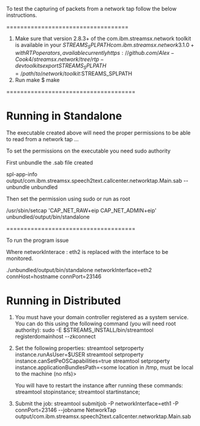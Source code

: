 To test the capturing of packets from  a network tap follow the below
instructions. 

===================================

1. Make sure that version 2.8.3+ of the com.ibm.streamsx.network toolkit is available in your $STREAMS_SPLPATH com.ibm.streamsx.network 3.1.0+ with RTP operators, 
available currently https://github.com/Alex-Cook4/streamsx.network/tree/rtp-dev toolkits
	export STREAMS_SPLPATH=/path/to/network/toolkit:$STREAMS_SPLPATH
2. Run make
	$ make 

===================================== 
# Running in Standalone

The executable created above will need the proper permissions to be able to
read from a network tap ... 

To set the permissions on the executable you need sudo authority  

First unbundle the .sab file created 

spl-app-info output/com.ibm.streamsx.speech2text.callcenter.networktap.Main.sab --unbundle unbundled

Then set the permission using sudo or run as root  

/usr/sbin/setcap 'CAP_NET_RAW+eip CAP_NET_ADMIN+eip' unbundled/output/bin/standalone
 
=====================================

To run the program issue 

Where networkInterace :  eth2 is replaced  with the interface to be monitored. 
 
 ./unbundled/output/bin/standalone  networkInterface=eth2  connHost=hostname connPort=23146

# Running in Distributed

1. You must have your domain controller registered as a system service. You can do this using the following command (you will need root authority): 
	sudo -E $STREAMS_INSTALL/bin/streamtool registerdomainhost --zkconnect <zk-connect-string>
2. Set the following properties: 
	streamtool setproperty instance.runAsUser=$USER
	streamtool setproperty instance.canSetPeOSCapabilities=true
	streamtool setproperty instance.applicationBundlesPath=<some location in /tmp, must be local to the machine (no nfs)> 
	
	You will have to restart the instance after running these commands: streamtool stopinstance; streamtool startinstance;
3. Submit the job: 
	streamtool submitjob -P networkInterface=eth1 -P connPort=23146 --jobname NetworkTap output/com.ibm.streamsx.speech2text.callcenter.networktap.Main.sab
